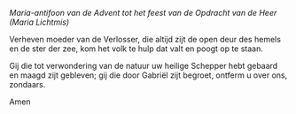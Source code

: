 *Maria-antifoon van de Advent tot het feest van de Opdracht van de Heer
(Maria Lichtmis)*

Verheven moeder van de Verlosser, die altijd zijt de open deur des
hemels en de ster der zee, kom het volk te hulp dat valt en poogt op te
staan.

Gij die tot verwondering van de natuur uw heilige Schepper hebt gebaard
en maagd zijt gebleven; gij die door Gabriël zijt begroet, ontferm u
over ons, zondaars.

Amen
